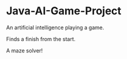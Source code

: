 # Java-AI-Game-Project
An artificial intelligence playing a game. 

Finds a finish from the start.

A maze solver!
